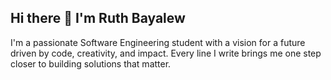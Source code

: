 ## Hi there 👋 I'm Ruth Bayalew
 I'm a passionate Software Engineering student with a vision for a future driven by code, creativity, and impact. Every line I write brings me one step closer to building solutions that matter. 
<!--
**Ruth-Bayalew/Ruth-Bayalew** is a ✨ _special_ ✨ repository because its `README.md` (this file) appears on your GitHub profile.

Here are some ideas to get you started:

- 🔭 I’m currently working on ...
- 🌱 I’m currently learning ...
- 👯 I’m looking to collaborate on ...
- 🤔 I’m looking for help with ...
- 💬 Ask me about ...
- 📫 How to reach me: ...
- 😄 Pronouns: ...
- ⚡ Fun fact: ...
-->
